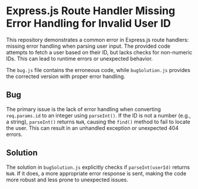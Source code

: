 # Express.js Route Handler Missing Error Handling for Invalid User ID

This repository demonstrates a common error in Express.js route handlers:  missing error handling when parsing user input. The provided code attempts to fetch a user based on their ID, but lacks checks for non-numeric IDs.  This can lead to runtime errors or unexpected behavior.

The `bug.js` file contains the erroneous code, while `bugSolution.js` provides the corrected version with proper error handling.

## Bug
The primary issue is the lack of error handling when converting `req.params.id` to an integer using `parseInt()`. If the ID is not a number (e.g., a string), `parseInt()` returns `NaN`, causing the `find()` method to fail to locate the user.  This can result in an unhandled exception or unexpected 404 errors.

## Solution
The solution in `bugSolution.js` explicitly checks if `parseInt(userId)` returns `NaN`. If it does, a more appropriate error response is sent, making the code more robust and less prone to unexpected issues.